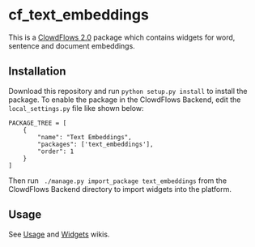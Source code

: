 # cf_text_embeddings

This is a [ClowdFlows 2.0](https://github.com/xflows/clowdflows-backend) package which contains widgets for word, sentence and document embeddings.

## Installation
Download this repository and run `python setup.py install` to install the package.
To enable the package in the ClowdFlows Backend, edit the `local_settings.py` file like shown below:
```
PACKAGE_TREE = [
    {
        "name": "Text Embeddings",
        "packages": ['text_embeddings'],
        "order": 1
    }
]
```
Then run ` ./manage.py import_package text_embeddings` from the ClowdFlows Backend directory to import widgets into the platform.

## Usage
See [Usage](https://github.com/xflows/cf_text_embeddings/wiki/Usage) and [Widgets](https://github.com/xflows/cf_text_embeddings/wiki/Widgets) wikis.
